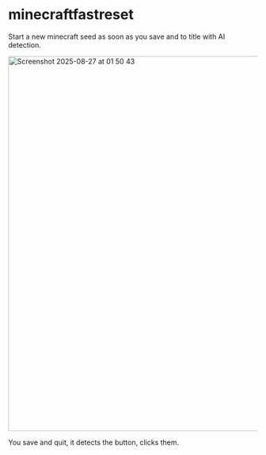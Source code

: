 # minecraftfastreset
Start a new minecraft seed as soon as you save and to title with AI detection. 

<img width="1408" height="757" alt="Screenshot 2025-08-27 at 01 50 43" src="https://github.com/user-attachments/assets/38f22e9e-ec70-4a4e-8a28-f62e7d0a52f9" />

You save and quit, it detects the button, clicks them.
